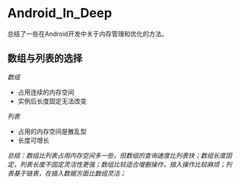# Android_In_Deep

  总结了一些在Android开发中关于内存管理和优化的方法。
  
## 数组与列表的选择

*数组*<br>
  * 占用连续的内存空间<br>
  * 实例后长度固定无法改变<br>

*列表*<br>
  * 占用的内存空间是散乱型<br>
  * 长度可增长<br>
  
  _总结：数组比列表占用内存空间多一些，但数组的查询速度比列表快；数组长度固定，列表长度不固定灵活性更强；数组比较适合增删操作，插入操作比较麻烦；列表基于链表，在插入数据方面比数组灵活；_
